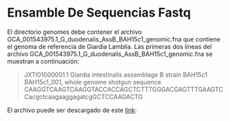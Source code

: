 # Ensamble De Sequencias Fastq

El directorio genomes debe contener el archivo GCA_001543975.1_G_duodenalis_AssB_BAH15c1_genomic.fna que contiene el genoma de referencia de Giardia Lamblia. Las primeras dos líneas del archivo GCA_001543975.1_G_duodenalis_AssB_BAH15c1_genomic.fna se muestran a continuación:

>JXTI01000001.1 Giardia intestinalis assemblage B strain BAH15c1 BAH15c1_001, whole genome shotgun sequence
CAAGGTCAAGTCAAGGTACCACCAGCTCTTTGGGACGAGTTTGAAGTCCacgctcaagaaggagatcgGCTCCAAGACTG

El archivo puede ser descargado de este [link](https://www.ncbi.nlm.nih.gov/genome/genomes/26?):


